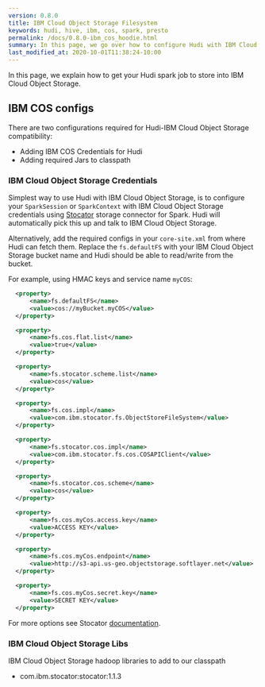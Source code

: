 ```yaml
---
version: 0.8.0
title: IBM Cloud Object Storage Filesystem
keywords: hudi, hive, ibm, cos, spark, presto
permalink: /docs/0.8.0-ibm_cos_hoodie.html
summary: In this page, we go over how to configure Hudi with IBM Cloud Object Storage filesystem.
last_modified_at: 2020-10-01T11:38:24-10:00
---
```

In this page, we explain how to get your Hudi spark job to store into IBM Cloud Object Storage.

## IBM COS configs

There are two configurations required for Hudi-IBM Cloud Object Storage compatibility:

- Adding IBM COS Credentials for Hudi
- Adding required Jars to classpath

### IBM Cloud Object Storage Credentials

Simplest way to use Hudi with IBM Cloud Object Storage, is to configure your `SparkSession` or `SparkContext` with IBM Cloud Object Storage credentials using [Stocator](https://github.com/CODAIT/stocator) storage connector for Spark. Hudi will automatically pick this up and talk to IBM Cloud Object Storage.

Alternatively, add the required configs in your `core-site.xml` from where Hudi can fetch them. Replace the `fs.defaultFS` with your IBM Cloud Object Storage bucket name and Hudi should be able to read/write from the bucket.

For example, using HMAC keys and service name `myCOS`:
```xml
  <property>
      <name>fs.defaultFS</name>
      <value>cos://myBucket.myCOS</value>
  </property>

  <property>
      <name>fs.cos.flat.list</name>
      <value>true</value>
  </property>

  <property>
	  <name>fs.stocator.scheme.list</name>
	  <value>cos</value>
  </property>

  <property>
	  <name>fs.cos.impl</name>
	  <value>com.ibm.stocator.fs.ObjectStoreFileSystem</value>
  </property>

  <property>
	  <name>fs.stocator.cos.impl</name>
	  <value>com.ibm.stocator.fs.cos.COSAPIClient</value>
  </property>

  <property>
	  <name>fs.stocator.cos.scheme</name>
	  <value>cos</value>
  </property>

  <property>
	  <name>fs.cos.myCos.access.key</name>
	  <value>ACCESS KEY</value>
  </property>

  <property>
	  <name>fs.cos.myCos.endpoint</name>
	  <value>http://s3-api.us-geo.objectstorage.softlayer.net</value>
  </property>

  <property>
	  <name>fs.cos.myCos.secret.key</name>
	  <value>SECRET KEY</value>
  </property>

```

For more options see Stocator [documentation](https://github.com/CODAIT/stocator/blob/master/README.md).

### IBM Cloud Object Storage Libs

IBM Cloud Object Storage hadoop libraries to add to our classpath

 - com.ibm.stocator:stocator:1.1.3
